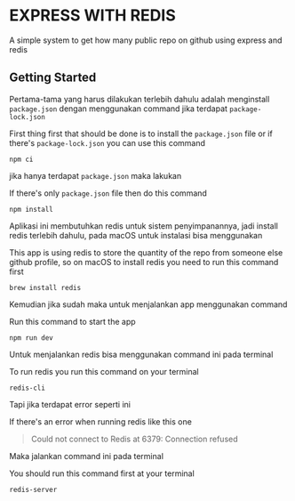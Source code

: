 
# EXPRESS WITH REDIS
  
A simple system to get how many public repo on github using express and redis

  
## Getting Started  
Pertama-tama yang harus dilakukan terlebih dahulu adalah menginstall `package.json` dengan menggunakan command jika terdapat `package-lock.json`

First thing first that should be done is to install the `package.json` file or if there's `package-lock.json` you can use this command

    npm ci
jika hanya terdapat `package.json` maka lakukan 

If there's only `package.json` file then do this command

    npm install
Aplikasi ini membutuhkan redis untuk sistem penyimpanannya, jadi install redis terlebih dahulu, pada macOS untuk instalasi bisa menggunakan 

This app is using redis to store the quantity of the repo from someone else github profile, so on macOS to install redis you need to run this command first

    brew install redis

Kemudian jika sudah maka untuk menjalankan app menggunakan command

Run this command to start the app

    npm run dev

Untuk menjalankan redis bisa menggunakan command ini pada terminal

To run redis you run this command on your terminal

    redis-cli

Tapi jika terdapat error seperti ini

If there's an error when running redis like this one

> Could not connect to Redis at 6379: Connection refused

Maka jalankan command ini pada terminal

You should run this command first at your terminal

    redis-server


  






  


